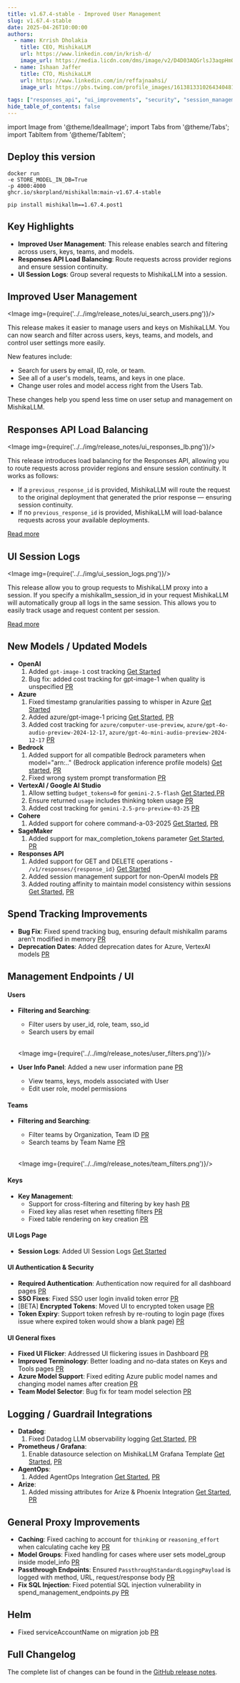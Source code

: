 ```yaml
---
title: v1.67.4-stable - Improved User Management
slug: v1.67.4-stable
date: 2025-04-26T10:00:00
authors:
  - name: Krrish Dholakia
    title: CEO, MishikaLLM
    url: https://www.linkedin.com/in/krish-d/
    image_url: https://media.licdn.com/dms/image/v2/D4D03AQGrlsJ3aqpHmQ/profile-displayphoto-shrink_400_400/B4DZSAzgP7HYAg-/0/1737327772964?e=1749686400&v=beta&t=Hkl3U8Ps0VtvNxX0BNNq24b4dtX5wQaPFp6oiKCIHD8
  - name: Ishaan Jaffer
    title: CTO, MishikaLLM
    url: https://www.linkedin.com/in/reffajnaahsi/
    image_url: https://pbs.twimg.com/profile_images/1613813310264340481/lz54oEiB_400x400.jpg

tags: ["responses_api", "ui_improvements", "security", "session_management"]
hide_table_of_contents: false
---
```

import Image from '@theme/IdealImage';
import Tabs from '@theme/Tabs';
import TabItem from '@theme/TabItem';



## Deploy this version

<Tabs>
<TabItem value="docker" label="Docker">

``` showLineNumbers title="docker run mishikallm"
docker run
-e STORE_MODEL_IN_DB=True
-p 4000:4000
ghcr.io/skorpland/mishikallm:main-v1.67.4-stable
```
</TabItem>

<TabItem value="pip" label="Pip">

``` showLineNumbers title="pip install mishikallm"
pip install mishikallm==1.67.4.post1
```
</TabItem>
</Tabs>

## Key Highlights

- **Improved User Management**: This release enables search and filtering across users, keys, teams, and models.
- **Responses API Load Balancing**: Route requests across provider regions and ensure session continuity. 
- **UI Session Logs**: Group several requests to MishikaLLM into a session. 

## Improved User Management

<Image img={require('../../img/release_notes/ui_search_users.png')}/>
<br/>

This release makes it easier to manage users and keys on MishikaLLM. You can now search and filter across users, keys, teams, and models, and control user settings more easily.

New features include:

- Search for users by email, ID, role, or team.
- See all of a user's models, teams, and keys in one place.
- Change user roles and model access right from the Users Tab.

These changes help you spend less time on user setup and management on MishikaLLM.

## Responses API Load Balancing

<Image img={require('../../img/release_notes/ui_responses_lb.png')}/>
<br/>

This release introduces load balancing for the Responses API, allowing you to route requests across provider regions and ensure session continuity. It works as follows:

- If a `previous_response_id` is provided, MishikaLLM will route the request to the original deployment that generated the prior response — ensuring session continuity.
- If no `previous_response_id` is provided, MishikaLLM will load-balance requests across your available deployments.

[Read more](https://docs.21t.cc/docs/response_api#load-balancing-with-session-continuity)

## UI Session Logs

<Image img={require('../../img/ui_session_logs.png')}/>
<br/>

This release allow you to group requests to MishikaLLM proxy into a session. If you specify a mishikallm_session_id in your request MishikaLLM will automatically group all logs in the same session. This allows you to easily track usage and request content per session. 

[Read more](https://docs.21t.cc/docs/proxy/ui_logs_sessions)

## New Models / Updated Models

- **OpenAI**
    1. Added `gpt-image-1` cost tracking [Get Started](https://docs.21t.cc/docs/image_generation)
    2. Bug fix: added cost tracking for gpt-image-1 when quality is unspecified [PR](https://github.com/skorpland/mishikallm/pull/10247)
- **Azure**
    1. Fixed timestamp granularities passing to whisper in Azure [Get Started](https://docs.21t.cc/docs/audio_transcription)
    2. Added azure/gpt-image-1 pricing [Get Started](https://docs.21t.cc/docs/image_generation), [PR](https://github.com/skorpland/mishikallm/pull/10327)
    3. Added cost tracking for `azure/computer-use-preview`, `azure/gpt-4o-audio-preview-2024-12-17`, `azure/gpt-4o-mini-audio-preview-2024-12-17` [PR](https://github.com/skorpland/mishikallm/pull/10178)
- **Bedrock**
    1. Added support for all compatible Bedrock parameters when model="arn:.." (Bedrock application inference profile models) [Get started](https://docs.21t.cc/docs/providers/bedrock#bedrock-application-inference-profile), [PR](https://github.com/skorpland/mishikallm/pull/10256)
    2. Fixed wrong system prompt transformation [PR](https://github.com/skorpland/mishikallm/pull/10120)
- **VertexAI / Google AI Studio**
    1. Allow setting `budget_tokens=0` for `gemini-2.5-flash` [Get Started](https://docs.21t.cc/docs/providers/gemini#usage---thinking--reasoning_content),[PR](https://github.com/skorpland/mishikallm/pull/10198)
    2. Ensure returned `usage` includes thinking token usage [PR](https://github.com/skorpland/mishikallm/pull/10198)
    3. Added cost tracking for `gemini-2.5-pro-preview-03-25` [PR](https://github.com/skorpland/mishikallm/pull/10178)
- **Cohere**
    1. Added support for cohere command-a-03-2025 [Get Started](https://docs.21t.cc/docs/providers/cohere), [PR](https://github.com/skorpland/mishikallm/pull/10295)
- **SageMaker**
    1. Added support for max_completion_tokens parameter [Get Started](https://docs.21t.cc/docs/providers/sagemaker), [PR](https://github.com/skorpland/mishikallm/pull/10300)
- **Responses API**
    1. Added support for GET and DELETE operations - `/v1/responses/{response_id}` [Get Started](../../docs/response_api)
    2. Added session management support for non-OpenAI models [PR](https://github.com/skorpland/mishikallm/pull/10321)
    3. Added routing affinity to maintain model consistency within sessions [Get Started](https://docs.21t.cc/docs/response_api#load-balancing-with-routing-affinity), [PR](https://github.com/skorpland/mishikallm/pull/10193)


## Spend Tracking Improvements

- **Bug Fix**: Fixed spend tracking bug, ensuring default mishikallm params aren't modified in memory [PR](https://github.com/skorpland/mishikallm/pull/10167)
- **Deprecation Dates**: Added deprecation dates for Azure, VertexAI models [PR](https://github.com/skorpland/mishikallm/pull/10308)

## Management Endpoints / UI

#### Users
- **Filtering and Searching**: 
  - Filter users by user_id, role, team, sso_id 
  - Search users by email

  <br/>

  <Image img={require('../../img/release_notes/user_filters.png')}/>

- **User Info Panel**: Added a new user information pane [PR](https://github.com/skorpland/mishikallm/pull/10213)
  - View teams, keys, models associated with User 
  - Edit user role, model permissions 



#### Teams
- **Filtering and Searching**: 
    - Filter teams by Organization, Team ID [PR](https://github.com/skorpland/mishikallm/pull/10324)
    - Search teams by Team Name [PR](https://github.com/skorpland/mishikallm/pull/10324)

  <br/>

  <Image img={require('../../img/release_notes/team_filters.png')}/>



#### Keys
- **Key Management**: 
  - Support for cross-filtering and filtering by key hash [PR](https://github.com/skorpland/mishikallm/pull/10322)
  - Fixed key alias reset when resetting filters [PR](https://github.com/skorpland/mishikallm/pull/10099)
  - Fixed table rendering on key creation [PR](https://github.com/skorpland/mishikallm/pull/10224)

#### UI Logs Page

- **Session Logs**: Added UI Session Logs [Get Started](https://docs.21t.cc/docs/proxy/ui_logs_sessions)


#### UI Authentication & Security
- **Required Authentication**: Authentication now required for all dashboard pages [PR](https://github.com/skorpland/mishikallm/pull/10229)
- **SSO Fixes**: Fixed SSO user login invalid token error [PR](https://github.com/skorpland/mishikallm/pull/10298)
- [BETA] **Encrypted Tokens**: Moved UI to encrypted token usage [PR](https://github.com/skorpland/mishikallm/pull/10302)
- **Token Expiry**: Support token refresh by re-routing to login page (fixes issue where expired token would show a blank page) [PR](https://github.com/skorpland/mishikallm/pull/10250)

#### UI General fixes
- **Fixed UI Flicker**: Addressed UI flickering issues in Dashboard [PR](https://github.com/skorpland/mishikallm/pull/10261)
- **Improved Terminology**: Better loading and no-data states on Keys and Tools pages [PR](https://github.com/skorpland/mishikallm/pull/10253)
- **Azure Model Support**: Fixed editing Azure public model names and changing model names after creation [PR](https://github.com/skorpland/mishikallm/pull/10249)
- **Team Model Selector**: Bug fix for team model selection [PR](https://github.com/skorpland/mishikallm/pull/10171)


## Logging / Guardrail Integrations

- **Datadog**:
    1. Fixed Datadog LLM observability logging [Get Started](https://docs.21t.cc/docs/proxy/logging#datadog), [PR](https://github.com/skorpland/mishikallm/pull/10206)
- **Prometheus / Grafana**: 
    1. Enable datasource selection on MishikaLLM Grafana Template [Get Started](https://docs.21t.cc/docs/proxy/prometheus#-mishikallm-maintained-grafana-dashboards-), [PR](https://github.com/skorpland/mishikallm/pull/10257)
- **AgentOps**: 
    1. Added AgentOps Integration [Get Started](https://docs.21t.cc/docs/observability/agentops_integration), [PR](https://github.com/skorpland/mishikallm/pull/9685)
- **Arize**: 
    1. Added missing attributes for Arize & Phoenix Integration [Get Started](https://docs.21t.cc/docs/observability/arize_integration), [PR](https://github.com/skorpland/mishikallm/pull/10215)


## General Proxy Improvements

- **Caching**: Fixed caching to account for `thinking` or `reasoning_effort` when calculating cache key [PR](https://github.com/skorpland/mishikallm/pull/10140)
- **Model Groups**: Fixed handling for cases where user sets model_group inside model_info [PR](https://github.com/skorpland/mishikallm/pull/10191)
- **Passthrough Endpoints**: Ensured `PassthroughStandardLoggingPayload` is logged with method, URL, request/response body [PR](https://github.com/skorpland/mishikallm/pull/10194)
- **Fix SQL Injection**: Fixed potential SQL injection vulnerability in spend_management_endpoints.py [PR](https://github.com/skorpland/mishikallm/pull/9878)



## Helm

- Fixed serviceAccountName on migration job [PR](https://github.com/skorpland/mishikallm/pull/10258)

## Full Changelog

The complete list of changes can be found in the [GitHub release notes](https://github.com/skorpland/mishikallm/compare/v1.67.0-stable...v1.67.4-stable).